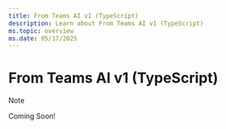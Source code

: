 ```yaml
---
title: From Teams AI v1 (TypeScript)
description: Learn about From Teams AI v1 (TypeScript)
ms.topic: overview
ms.date: 05/17/2025
---
```


# From Teams AI v1 (TypeScript)

> [!NOTE]
> Coming Soon!